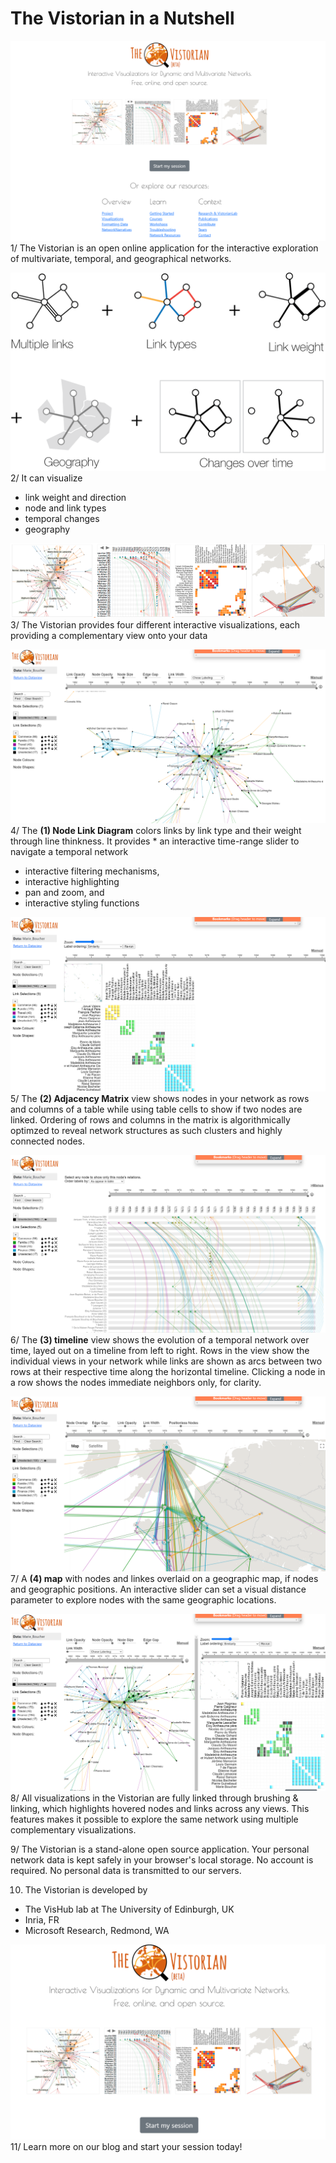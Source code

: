 # The Vistorian in a Nutshell

![](figures/v-opening.png)
1/ The Vistorian is an open online application for the interactive exploration of multivariate, temporal, and geographical networks. 

![](assets/Images/multiple-links.png)
2/ It can visualize
* link weight and direction
* node and link types
* temporal changes
* geography

![](figures/vistorian-visualizations.png)
3/ The Vistorian provides four different interactive visualizations, each providing a complementary view onto your data

![](figures/v-nodelink.png)
4/ The **(1) Node Link Diagram** colors links by link type and their weight through line thinkness. It provides * an interactive time-range slider to navigate a temporal network
* interactive filtering mechanisms,
* interactive highlighting
* pan and zoom, and 
* interactive styling functions

![](figures/v-matrix.png)
5/ The **(2) Adjacency Matrix** view shows nodes in your network as rows and columns of a table while using table cells to show if two nodes are linked. Ordering of rows and columns in the matrix is algorithmically optimzed to reveal network structures as such clusters and highly connected nodes. 

![](figures/v-timeline.png)
6/ The **(3) timeline** view shows the evolution of a temporal network over time, layed out on a timeline from left to right. Rows in the view show the individual views in your network while links are shown as arcs between two rows at their respective time along the horizontal timeline. Clicking a node in a row shows the nodes immediate neighbors only, for clarity.

![](figures/v-map.png)
7/ A **(4) map** with nodes and linkes overlaid on a geographic map, if nodes and geographic positions. An interactive slider can set a visual distance parameter to explore nodes with the same geographic locations.

![](figures/v-sidebyside.png)
8/ All visualizations in the Vistorian are fully linked through brushing & linking, which highlights hovered nodes and links across any views. This features makes it possible to explore the same network using multiple complementary visualizations. 

9/ The Vistorian is a stand-alone open source application. Your personal network data is kept safely in your browser's local storage. No account is required. No personal data is transmitted to our servers. 

10. The Vistorian is developed by 
* The VisHub lab at The University of Edinburgh, UK
* Inria, FR
* Microsoft Research, Redmond, WA

![](figures/v-opening2.png
)
11/ Learn more on our blog and start your session today!

